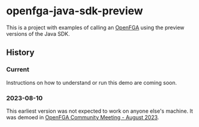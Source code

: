 # openfga-java-sdk-preview

This is a project with examples of calling an [OpenFGA](https://openfga.dev)
using the preview versions of the Java SDK.

## History

### Current

Instructions on how to understand or run this demo are coming soon.

### 2023-08-10

This earliest version was not expected to work on anyone else's machine. It was
demoed in [OpenFGA Community Meeting - August 2023](https://www.youtube.com/watch?v=6oQOKgJ53V0&t=1255s).
